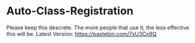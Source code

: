 # Auto-Class-Registration

Please keep this descrete. The more people that use it, the less effective this will be.
Latest Version:
https://pastebin.com/7xU3Cx9Q

